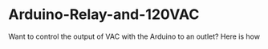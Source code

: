 # Arduino-Relay-and-120VAC
Want to control the output of VAC with the Arduino to an outlet? Here is how
